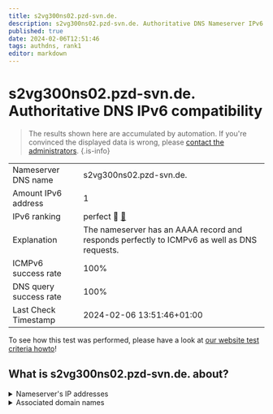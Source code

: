 ```yaml
---
title: s2vg300ns02.pzd-svn.de.
description: s2vg300ns02.pzd-svn.de. Authoritative DNS Nameserver IPv6 compatibility
published: true
date: 2024-02-06T12:51:46
tags: authdns, rank1
editor: markdown
---
```


# s2vg300ns02.pzd-svn.de. Authoritative DNS IPv6 compatibility

> The results shown here are accumulated by automation. If you're convinced the displayed data is wrong, please [contact the administrators](/howto/chat). 
{.is-info}




|   |   |
| - | - |
| Nameserver DNS name | s2vg300ns02.pzd-svn.de.
| Amount IPv6 address | 1
| IPv6 ranking | perfect :1st_place_medal: [🔗](/howto/ranking) |
| Explanation | The nameserver has an AAAA record and responds perfectly to ICMPv6 as well as DNS requests. |
| ICMPv6 success rate | 100%|
| DNS query success rate | 100% |
| Last Check Timestamp | 2024-02-06 13:51:46+01:00 |

To see how this test was performed, please have a look at [our website test criteria howto](/howto/testcriteria/authdns)!


## What is s2vg300ns02.pzd-svn.de. about?




<details>
<summary>Nameserver's IP addresses</summary>

2a02:101c:1800:1300::11

</details>



<details>
<summary>Associated domain names</summary>

www.sachsen.de

</details>
